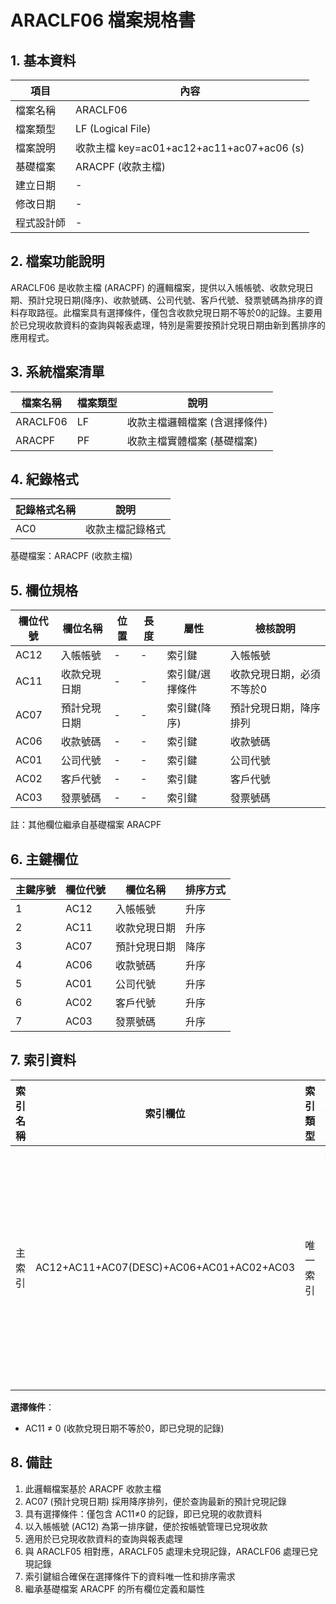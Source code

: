 # ARACLF06 檔案規格書

## 1. 基本資料

| 項目 | 內容 |
|------|------|
| 檔案名稱 | ARACLF06 |
| 檔案類型 | LF (Logical File) |
| 檔案說明 | 收款主檔 key=ac01+ac12+ac11+ac07+ac06 (s) |
| 基礎檔案 | ARACPF (收款主檔) |
| 建立日期 | - |
| 修改日期 | - |
| 程式設計師 | - |

## 2. 檔案功能說明

ARACLF06 是收款主檔 (ARACPF) 的邏輯檔案，提供以入帳帳號、收款兌現日期、預計兌現日期(降序)、收款號碼、公司代號、客戶代號、發票號碼為排序的資料存取路徑。此檔案具有選擇條件，僅包含收款兌現日期不等於0的記錄。主要用於已兌現收款資料的查詢與報表處理，特別是需要按預計兌現日期由新到舊排序的應用程式。

## 3. 系統檔案清單

| 檔案名稱 | 檔案類型 | 說明 |
|----------|----------|------|
| ARACLF06 | LF | 收款主檔邏輯檔案 (含選擇條件) |
| ARACPF | PF | 收款主檔實體檔案 (基礎檔案) |

## 4. 紀錄格式

| 記錄格式名稱 | 說明 |
|--------------|------|
| AC0 | 收款主檔記錄格式 |

基礎檔案：ARACPF (收款主檔)

## 5. 欄位規格

| 欄位代號 | 欄位名稱 | 位置 | 長度 | 屬性 | 檢核說明 |
|----------|----------|------|------|------|----------|
| AC12 | 入帳帳號 | - | - | 索引鍵 | 入帳帳號 |
| AC11 | 收款兌現日期 | - | - | 索引鍵/選擇條件 | 收款兌現日期，必須不等於0 |
| AC07 | 預計兌現日期 | - | - | 索引鍵(降序) | 預計兌現日期，降序排列 |
| AC06 | 收款號碼 | - | - | 索引鍵 | 收款號碼 |
| AC01 | 公司代號 | - | - | 索引鍵 | 公司代號 |
| AC02 | 客戶代號 | - | - | 索引鍵 | 客戶代號 |
| AC03 | 發票號碼 | - | - | 索引鍵 | 發票號碼 |

註：其他欄位繼承自基礎檔案 ARACPF

## 6. 主鍵欄位

| 主鍵序號 | 欄位代號 | 欄位名稱 | 排序方式 |
|----------|----------|----------|----------|
| 1 | AC12 | 入帳帳號 | 升序 |
| 2 | AC11 | 收款兌現日期 | 升序 |
| 3 | AC07 | 預計兌現日期 | 降序 |
| 4 | AC06 | 收款號碼 | 升序 |
| 5 | AC01 | 公司代號 | 升序 |
| 6 | AC02 | 客戶代號 | 升序 |
| 7 | AC03 | 發票號碼 | 升序 |

## 7. 索引資料

| 索引名稱 | 索引欄位 | 索引類型 | 說明 |
|----------|----------|----------|------|
| 主索引 | AC12+AC11+AC07(DESC)+AC06+AC01+AC02+AC03 | 唯一索引 | 提供以入帳帳號、兌現日期、預計兌現日期(降序)等排序的存取路徑 |

**選擇條件**：
- AC11 ≠ 0 (收款兌現日期不等於0，即已兌現的記錄)

## 8. 備註

1. 此邏輯檔案基於 ARACPF 收款主檔
2. AC07 (預計兌現日期) 採用降序排列，便於查詢最新的預計兌現記錄
3. 具有選擇條件：僅包含 AC11≠0 的記錄，即已兌現的收款資料
4. 以入帳帳號 (AC12) 為第一排序鍵，便於按帳號管理已兌現收款
5. 適用於已兌現收款資料的查詢與報表處理
6. 與 ARACLF05 相對應，ARACLF05 處理未兌現記錄，ARACLF06 處理已兌現記錄
7. 索引鍵組合確保在選擇條件下的資料唯一性和排序需求
8. 繼承基礎檔案 ARACPF 的所有欄位定義和屬性 
